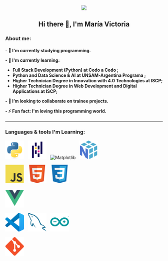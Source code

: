 <div id="header" align="center">
  <img src="https://media.giphy.com/media/436hhtZJQAT86nomhG/giphy.gif" width="30%">
  <h2 style="font-weight: bold;">Hi there 👋, I'm María Victoria</h2>
</div>

<div>
  <h3>About me:</h3>
</div>

<h4>
<p>- 🔭 I'm currently studying programming.</p>
<p>- 🌱 I'm currently learning:</p>
<ul>
  <li>Full Stack Development (Python) at Codo a Codo ; </li>
  <li>Python and Data Science & AI at UNSAM-Argentina Programa ;</li>
  <li>Higher Technician Degree in Innovation with 4.0 Technologies at ISCP;</li>
  <li>Higher Technician Degree in Web Development and Digital Applications at ISCP;</li>
</ul>


  <p>- 👯 I’m looking to collaborate on trainee projects.</p>
  <p>- ⚡ Fun fact: I'm loving this programming world.</p>
</h4>

---

<div id="header" align="left">
  <span class="iconify" data-icon="eos-icons:machine-learning" data-inline="false"></span>
  <h3> Languages & tools I'm Learning:</h3>
</div>
<div>
  <!-- Python -->
  <img src="https://github.com/devicons/devicon/blob/master/icons/python/python-original.svg" title="Python" alt="Python" width="60" height="60" /> &nbsp;
  <img src="https://github.com/devicons/devicon/blob/master/icons/pandas/pandas-original.svg" title="Pandas" alt="Pandas" width="60" height="60" /> &nbsp;
  <img src="https://raw.githubusercontent.com/matplotlib/matplotlib/master/doc/_static/logo2_compressed.svg" title="Matplotlib" alt="Matplotlib" width="60" height="60" /> &nbsp;
  <img src="https://github.com/devicons/devicon/blob/master/icons/numpy/numpy-original.svg" title="NumPy" alt="NumPy" width="60" height="60" /> &nbsp;

  <!-- JavaScript -->
  <img src="https://github.com/devicons/devicon/blob/master/icons/javascript/javascript-original.svg" title="JavaScript" alt="JavaScript" width="60" height="60" /> &nbsp;
  <img src="https://github.com/devicons/devicon/blob/master/icons/html5/html5-original.svg" title="HTML5" alt="HTML5" width="60" height="60" /> &nbsp;
  <img src="https://github.com/devicons/devicon/blob/master/icons/css3/css3-original.svg" title="CSS3" alt="CSS3" width="60" height="60" /> &nbsp;

  <!-- Vue.js -->
  <img src="https://github.com/devicons/devicon/blob/master/icons/vuejs/vuejs-original.svg" title="Vue.js" alt="Vue.js" width="60" height="60" /> &nbsp;

  <!-- Otros -->
  <img src="https://github.com/devicons/devicon/blob/master/icons/vscode/vscode-original.svg" title="Visual Studio Code" alt="VS Code" width="60" height="60" /> &nbsp;
  <img src="https://github.com/devicons/devicon/blob/master/icons/mysql/mysql-original.svg" title="MySQL" alt="MySQL" width="60" height="60" /> &nbsp;
  <img src="https://github.com/devicons/devicon/blob/master/icons/arduino/arduino-original.svg" title="Arduino" alt="Arduino" width="60" height="60" /> &nbsp; 

  <!-- Git -->
  <img src="https://github.com/devicons/devicon/blob/master/icons/git/git-original.svg" title="Git" alt="Git" width="60" height="60" /> &nbsp;
</div>





